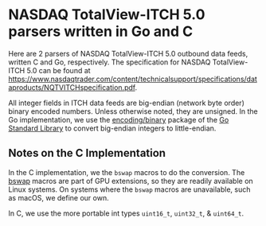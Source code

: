 # NASDAQ TotalView-ITCH 5.0 parsers written in Go and C

Here are 2 parsers of NASDAQ TotalView-ITCH 5.0 outbound data feeds, written
C and Go, respectively. The specification for NASDAQ TotalView-ITCH 5.0 can
be found at <https://www.nasdaqtrader.com/content/technicalsupport/specifications/dataproducts/NQTVITCHspecification.pdf>.

All integer fields in ITCH data feeds are big-endian (network byte order)
binary encoded numbers. Unless otherwise noted, they are unsigned. In the
Go implementation, we use the [encoding/binary](https://golang.org/pkg/encoding/binary/)
package of the [Go Standard Library](https://golang.org/pkg/#stdlib) to
convert big-endian integers to little-endian.

## Notes on the C Implementation

In the C implementation, we the `bswap` macros to do the conversion.
The [bswap](http://man7.org/linux/man-pages/man3/bswap.3.html)
macros are part of GPU extensions, so they are readily available on Linux systems.
On systems where the `bswap` macros are unavailable, such as macOS, we define
our own.

In C, we use the more portable int types `uint16_t`, `uint32_t`, & `uint64_t`.
